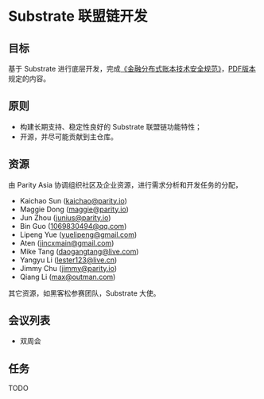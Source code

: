# Substrate 联盟链开发

## 目标

基于 Substrate 进行底层开发，完成[《金融分布式账本技术安全规范》](https://www.cfstc.org/bzgk/gk/view/bzxq.jsp?i_id=1855)，[PDF版本](./archive/financial_distributed_ledger_spec.pdf)规定的内容。

## 原则

* 构建长期支持、稳定性良好的 Substrate 联盟链功能特性；
* 开源，并尽可能贡献到主仓库。

## 资源

由 Parity Asia 协调组织社区及企业资源，进行需求分析和开发任务的分配，

* Kaichao Sun (kaichao@parity.io)
* Maggie Dong (maggie@parity.io)
* Jun Zhou (junius@parity.io)
* Bin Guo (1069830494@qq.com)
* Lipeng Yue (yuelipeng@gmail.com)
* Aten (jincxmain@gmail.com)
* Mike Tang (daogangtang@live.com)
* Yangyu Li (lester123@live.cn)
* Jimmy Chu (jimmy@parity.io)
* Qiang Li (max@outman.com)

其它资源，如黑客松参赛团队，Substrate 大使。

## 会议列表

* 双周会


## 任务

TODO





